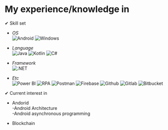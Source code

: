 # My experience/knowledge in

✔ Skill set
* *OS*    
<img alt="Android" src ="https://img.shields.io/badge/Android-3DDC84.svg?&style=for-the-badge&logo=Android&logoColor=white"/> <img alt="Windows" src ="https://img.shields.io/badge/Windows-0078D6.svg?&style=for-the-badge&logo=Windows&logoColor=white"/>

* *Language*   
<img alt="Java" src ="https://img.shields.io/badge/Java-007396.svg?&style=for-the-badge&logo=Java&logoColor=white"/> <img alt="Kotlin" src ="https://img.shields.io/badge/Kotlin-7F52FF.svg?&style=for-the-badge&logo=Kotlin&logoColor=white"/> <img alt="C#" src ="https://img.shields.io/badge/C Sharp-239120.svg?&style=for-the-badge&logo=C Sharp&logoColor=white"/>

* *Framework*   
<img alt=".NET" src ="https://img.shields.io/badge/.NET-512BD4.svg?&style=for-the-badge&logo=.NET&logoColor=white"/> <!--  -->

* *Etc*   
<img alt="Power BI" src ="https://img.shields.io/badge/Power BI-F2C811.svg?&style=for-the-badge&logo=Power BI&logoColor=white"/> <img alt="RPA" src ="https://img.shields.io/badge/RPA-FF69B4.svg?&style=for-the-badge&logoColor=white"/> <img alt="Postman" src ="https://img.shields.io/badge/Postman-FF6C37.svg?&style=for-the-badge&logo=Postman&logoColor=white"/> <img alt="Firebase" src ="https://img.shields.io/badge/Firebase-FFCA28.svg?&style=for-the-badge&logo=Firebase&logoColor=white"/> <img alt="Github" src ="https://img.shields.io/badge/Github-181717.svg?&style=for-the-badge&logo=Github&logoColor=white"/> <img alt="Gitlab" src ="https://img.shields.io/badge/Gitlab-FCA121.svg?&style=for-the-badge&logo=Gitlab&logoColor=white"/> <img alt="Bitbucket" src ="https://img.shields.io/badge/Bitbucket-0052CC.svg?&style=for-the-badge&logo=Bitbucket&logoColor=white"/>

✔ Current interest in 
* Andorid   
-Android Architecture    
-Android asynchronous programming

* Blockchain
